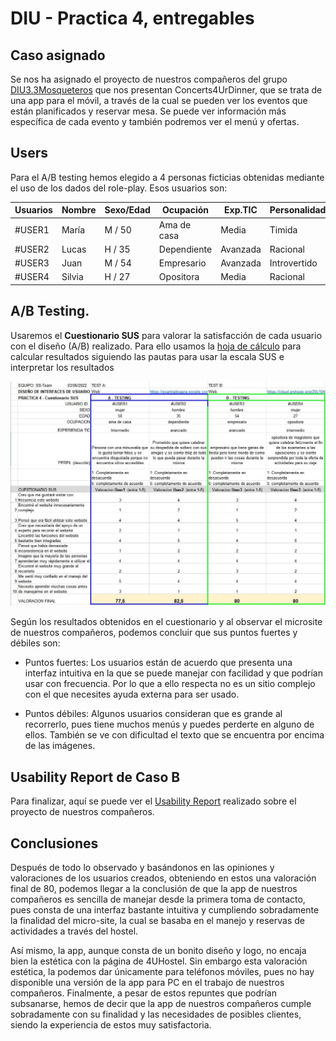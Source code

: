 # DIU - Practica 4, entregables

## Caso asignado

Se nos ha asignado el proyecto de nuestros compañeros del grupo [DIU3.3Mosqueteros](https://github.com/mario-gil/DIU) que nos presentan Concerts4UrDinner, que se trata de una app para el móvil, a través de la cual se pueden ver los eventos que están planificados y reservar mesa. Se puede ver información más específica de cada evento y también podremos ver el menú y ofertas.

## Users 

Para el A/B testing hemos elegido a 4 personas ficticias obtenidas mediante el uso de los dados del role-play. Esos usuarios son:
 

| Usuarios | Nombre | Sexo/Edad     | Ocupación   |  Exp.TIC    | Personalidad | Plataforma | TestA/B
| ------------- | -------- | -------- | ----------- | ----------- | -----------  | ---------- | ----
| #USER1  | María | M / 50   | Ama de casa  | Media       | Timida | Web.       | A 
| #USER2  | Lucas | H / 35   | Dependiente  | Avanzada       | Racional       | Web        | A 
| #USER3  | Juan | M / 54   | Empresario     | Avanzada        | Introvertido    | móvil      | B 
| #USER4  | Silvia | H / 27   | Opositora  | Media       | Racional     |Móvil        | B 


## A/B Testing. 

Usaremos el **Cuestionario SUS** para valorar la satisfacción de cada usuario con el diseño (A/B) realizado. Para ello usamos la [hoja de cálculo](Cuestionario_SUS_DIU.xlsx) para calcular resultados siguiendo las pautas para usar la escala SUS e interpretar los resultados

![Foto cuestionario](img/Cuestionario_SUS_DIU.jpg)

Según los resultados obtenidos en el cuestionario y al observar el microsite de nuestros compañeros, podemos concluir que sus puntos fuertes y débiles son:

- Puntos fuertes: Los usuarios están de acuerdo que presenta una interfaz intuitiva en la que se puede manejar con facilidad y que podrían usar con frecuencia. Por lo que a ello respecta no es un sitio complejo con el que necesites ayuda externa para ser usado.

- Puntos débiles: Algunos usuarios consideran que es grande al recorrerlo, pues tiene muchos menús y puedes perderte en alguno de ellos. También se ve con dificultad el texto que se encuentra por encima de las imágenes.

## Usability Report de Caso B

Para finalizar, aquí se puede ver el [Usability Report](P4_UsabReport_Concerts4UrDinner_doneby_DIU3_SS_Team.pdf) realizado sobre el proyecto de nuestros compañeros.

## Conclusiones

Después de todo lo observado y basándonos en las opiniones y valoraciones de los usuarios creados, obteniendo en estos una valoración final de 80,  podemos llegar a la conclusión de que la app de nuestros compañeros es sencilla de manejar desde la primera toma de contacto, pues consta de una interfaz bastante intuitiva y cumpliendo sobradamente la finalidad del micro-site, la cual se basaba en el manejo y reservas de actividades a través del hostel.

Así mismo, la app, aunque consta de un bonito diseño y logo, no encaja bien la estética con la página de 4UHostel. Sin embargo esta valoración estética, la podemos dar únicamente para teléfonos móviles, pues no hay disponible una versión de la app para PC en el trabajo de nuestros compañeros. Finalmente, a pesar de estos repuntes que podrían subsanarse, hemos de decir que la app de nuestros compañeros cumple sobradamente con su finalidad y las necesidades de posibles clientes, siendo la experiencia de estos muy satisfactoria.

